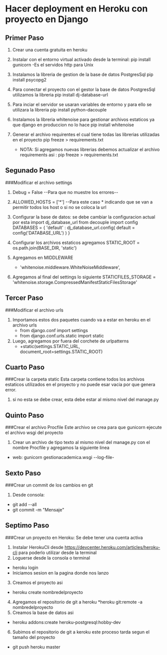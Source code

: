 # Hacer deployment en Heroku con proyecto en Django 
## Primer Paso
1. Crear una cuenta gratuita en heroku
2. Instalar con el entorno virtual activado desde la terminal:
    pip install gunicorn        -Es el servidos http para Unix
3. Instalamos la libreria de gestion de la base de datos PostgresSql
    pip install psycopg2
 
4. Para conectar el proyecto con el gestor la base de datos PostgresSql utilizamos la libreria 
    pip install dj-database-url

5. Para inciar el servidor se usaran variables de entorno y para ello se utilizara la libreria
    pip install python-dacouple
6. Instalamos la libreria whitenoise para gestionar archivos estaticos ya que django en produccion no lo hace
    pip install whitenoise
    
7. Generar el archivo requirentes el cual tiene todas las librerias utilizadas en el proyecto
    pip freeze > requirements.txt
    * NOTA: Si agregamos nuevas librerias debemos actualizar el archivo requirements asi : pip freeze > requirements.txt
    
## Segunado Paso
###Modificar el archivo settings
1. Debug = False        --Para que no muestre los errores--
2. ALLOWED_HOSTS = ['*']    --Para este caso * indicando que se van a permitir todos los host o si no se coloca la url
3. Configurar la base de datos: se debe cambiar la configuracion actual por esta
    import dj_database_url
    from decouple import config
    DATABASES = {
        'default' : dj_database_url.config(
            default = config('DATABASE_URL')
        )
    }
3. Configurar los archivos estaticos agregamos
    STATIC_ROOT = os.path.join(BASE_DIR, 'static')

4. Agregamos en MIDDLEWARE
   * 'whitenoise.middleware.WhiteNoiseMiddleware',
    
5. Agregamos al final del settings lo siguiente
    STATICFILES_STORAGE = 'whitenoise.storage.CompressedManifestStaticFilesStorage'
    
## Tercer Paso
###Modificar el archivo urls

1. Importamos estos dos paquetes cuando va a estar en heroku en el archivo urls
    * from django.conf import settings
    * from django.conf.urls.static import static
2. Luego, agregamos por fuera del corchete de urlpatterns
    * +static(settings.STATIC_URL, document_root=settings.STATIC_ROOT)
    
## Cuarto Paso
###Crear la  carpeta  static 
Esta carpeta contiene todos los archivos estaticos utilizados en el proyecto y no puede esar vacia por que genera error.
1. si no esta se debe crear, esta debe estar al mismo nivel del manage.py

## Quinto Paso
###Crear el archivo Procfile
Este archivo se crea para que gunicorn ejecute el archivo wsgi del proyecto

1. Crear un archivo de tipo texto al mismo nivel del manage.py con el nombre Procfile y agregamos la siguiente linea
* web: gunicorn gestionacademica.wsgi --log-file-

    
## Sexto Paso
###Crear un commit de los cambios en git

1. Desde consola:
* git add --all
* git commit -m "Mensaje"

## Septimo Paso
###Crear un proyecto en Heroku: Se debe tener una cuenta activa
1. Instalar HerokuCli desde https://devcenter.heroku.com/articles/heroku-cli para poderlo utilizar desde la terminal
2. Loguerse desde la consola o terminal
* heroku login
* Iniciamos sesion en la pagina donde nos lanzo
3. Creamos el proyecto asi
* heroku create nombredelproyecto
4. Agregamos el repositorio de git a heroku
*heroku git:remote -a nombredelproyecto
5. Creamos la base de datos asi
* heroku addons:create heroku-postgresql:hobby-dev
6. Subimos el repositorio de git a keroku este proceso tarda segun el tamaño del proyecto
* git push heroku master 



    




    
